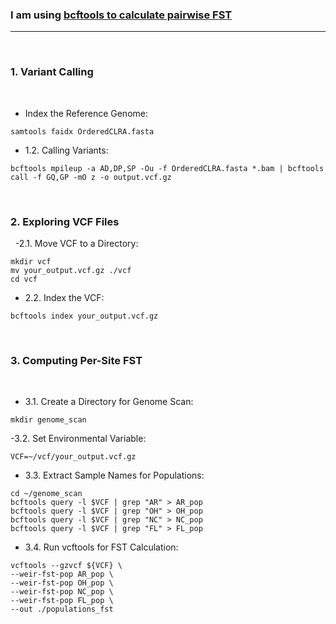 ### I am using [bcftools to calculate pairwise FST](https://speciationgenomics.github.io/variant_calling/)
---
&nbsp;

### 1. Variant Calling
&nbsp;
- Index the Reference Genome:

```
samtools faidx OrderedCLRA.fasta
```
- 1.2. Calling Variants:

```
bcftools mpileup -a AD,DP,SP -Ou -f OrderedCLRA.fasta *.bam | bcftools call -f GQ,GP -mO z -o output.vcf.gz
```
&nbsp;
&nbsp;
### 2. Exploring VCF Files
&nbsp;
-2.1. Move VCF to a Directory:
```
mkdir vcf
mv your_output.vcf.gz ./vcf
cd vcf
```
- 2.2. Index the VCF:
```
bcftools index your_output.vcf.gz
```
&nbsp;
&nbsp;
### 3. Computing Per-Site FST
&nbsp;
- 3.1. Create a Directory for Genome Scan:
```
mkdir genome_scan
```
-3.2. Set Environmental Variable:
```
VCF=~/vcf/your_output.vcf.gz
```
- 3.3. Extract Sample Names for Populations:
```
cd ~/genome_scan
bcftools query -l $VCF | grep "AR" > AR_pop
bcftools query -l $VCF | grep "OH" > OH_pop
bcftools query -l $VCF | grep "NC" > NC_pop
bcftools query -l $VCF | grep "FL" > FL_pop
```
- 3.4. Run vcftools for FST Calculation:
```
vcftools --gzvcf ${VCF} \
--weir-fst-pop AR_pop \
--weir-fst-pop OH_pop \
--weir-fst-pop NC_pop \
--weir-fst-pop FL_pop \
--out ./populations_fst
```
